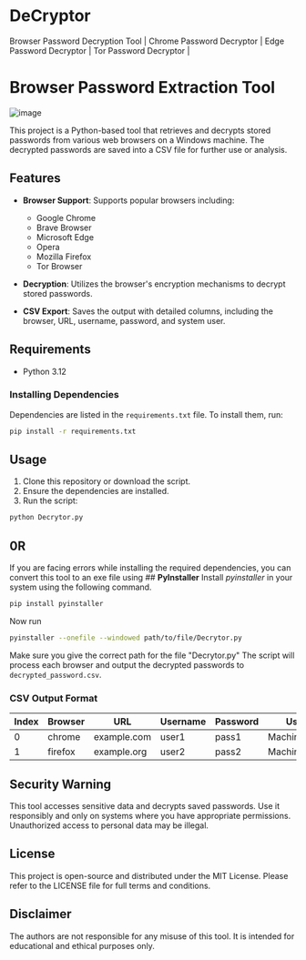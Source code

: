 # DeCryptor
Browser Password Decryption Tool | Chrome Password Decryptor | Edge Password Decryptor | Tor Password Decryptor | 
# Browser Password Extraction Tool 
![image](https://github.com/user-attachments/assets/0f65a92f-1bd9-4aec-9077-43946c3a6274)

This project is a Python-based tool that retrieves and decrypts stored passwords from various web browsers on a Windows machine. The decrypted passwords are saved into a CSV file for further use or analysis.

## Features

- **Browser Support**: Supports popular browsers including:
  - Google Chrome
  - Brave Browser
  - Microsoft Edge
  - Opera
  - Mozilla Firefox
  - Tor Browser

- **Decryption**: Utilizes the browser's encryption mechanisms to decrypt stored passwords.
- **CSV Export**: Saves the output with detailed columns, including the browser, URL, username, password, and system user.

## Requirements

- Python 3.12

### Installing Dependencies

Dependencies are listed in the `requirements.txt` file. To install them, run:
```bash
pip install -r requirements.txt
```

## Usage

1. Clone this repository or download the script.
2. Ensure the dependencies are installed.
3. Run the script:
```bash
python Decrytor.py
```
## 0R
If you are facing errors while installing the required dependencies, you can convert this tool to an exe file using ## **PyInstaller**
Install _pyinstaller_ in your system using the following command.
```bash
pip install pyinstaller
```
Now run
```bash
pyinstaller --onefile --windowed path/to/file/Decrytor.py
```
Make sure you give the correct path for the file "Decrytor.py"
The script will process each browser and output the decrypted passwords to `decrypted_password.csv`.

### CSV Output Format
| Index | Browser | URL         | Username | Password | User |
|-------|---------|------------ |----------|----------|------|
| 0     | chrome  | example.com | user1    | pass1    | MachineUser |
| 1     | firefox | example.org | user2    | pass2    | MachineUser |

## Security Warning
This tool accesses sensitive data and decrypts saved passwords. Use it responsibly and only on systems where you have appropriate permissions. Unauthorized access to personal data may be illegal.

## License
This project is open-source and distributed under the MIT License. Please refer to the LICENSE file for full terms and conditions.

## Disclaimer
The authors are not responsible for any misuse of this tool. It is intended for educational and ethical purposes only.

